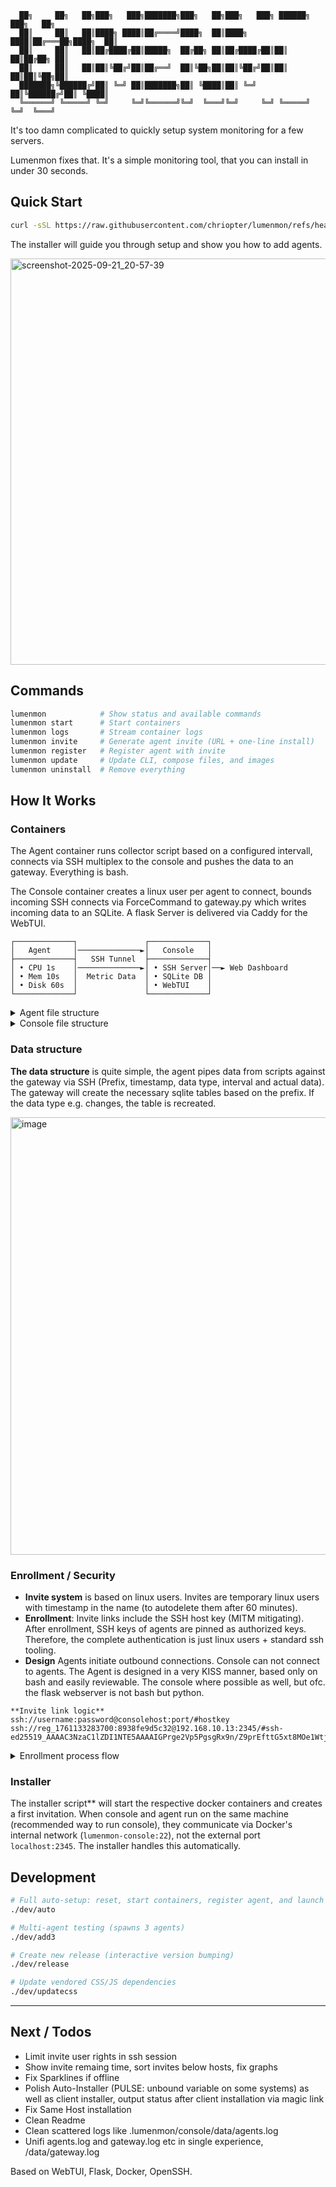 ```
  ██╗     ██╗   ██╗███╗   ███╗███████╗███╗   ██╗███╗   ███╗ ██████╗ ███╗   ██╗
  ██║     ██║   ██║████╗ ████║██╔════╝████╗  ██║████╗ ████║██╔═══██╗████╗  ██║
  ██║     ██║   ██║██╔████╔██║█████╗  ██╔██╗ ██║██╔████╔██║██║   ██║██╔██╗ ██║
  ██║     ██║   ██║██║╚██╔╝██║██╔══╝  ██║╚██╗██║██║╚██╔╝██║██║   ██║██║╚██╗██║
  ███████╗╚██████╔╝██║ ╚═╝ ██║███████╗██║ ╚████║██║ ╚═╝ ██║╚██████╔╝██║ ╚████║
  ╚══════╝ ╚═════╝ ╚═╝     ╚═╝╚══════╝╚═╝  ╚═══╝╚═╝     ╚═╝ ╚═════╝ ╚═╝  ╚═══╝
```


It's too damn complicated to quickly setup system monitoring for a few servers.

Lumenmon fixes that. It's a simple monitoring tool, that you can install in under 30 seconds.

## Quick Start

```bash
curl -sSL https://raw.githubusercontent.com/chriopter/lumenmon/refs/heads/main/install.sh | bash
```

The installer will guide you through setup and show you how to add agents.

<img width="650" alt="screenshot-2025-09-21_20-57-39" src="https://github.com/user-attachments/assets/a900ed9c-d519-4c1c-8268-2d2417807aed" />

## Commands

```bash
lumenmon            # Show status and available commands
lumenmon start      # Start containers
lumenmon logs       # Stream container logs
lumenmon invite     # Generate agent invite (URL + one-line install)
lumenmon register   # Register agent with invite
lumenmon update     # Update CLI, compose files, and images
lumenmon uninstall  # Remove everything
```



## How It Works
### Containers
The Agent container runs collector script based on a configured intervall, connects via SSH multiplex to the console and pushes the data to an gateway. Everything is bash.

The Console container creates a linux user per agent to connect, bounds incoming SSH connects via ForceCommand to gateway.py which writes incoming data to an SQLite. A flask Server is delivered via Caddy for the WebTUI.

```
┌─────────────┐               ┌─────────────┐
│   Agent     │──────────────►│   Console   │
├─────────────┤   SSH Tunnel  ├─────────────┤
│ • CPU 1s    │──────────────►│ • SSH Server│──► Web Dashboard
│ • Mem 10s   │  Metric Data  │ • SQLite DB │
│ • Disk 60s  │               │ • WebTUI    │
└─────────────┘               └─────────────┘                 
```

<details>

<summary>Agent file structure</summary>

```
├── agent.sh (Main entry)
├── collectors/ (Data collectors)
│   ├── generic (Scripts running on all system)
│   └── ... (Scripts running dependent on environment, decided by collectors.sh)
├── core/ (Scripts to register with server, start connection, start collectors)
└── data/ (Persistent directory with SSH Identity)
```

</details>





<details>

<summary>Console file structure</summary>

```
├── console.sh (Main entry)
├── core (Core setup)
│   ├── enrollment (Bash scripts to create invitations, enroll users etc.)
│   ├── ingress (gateway.py and ssh server config)
│   ├── setup (server setup, including re-creation of users on container start) 
├── data (Persistent data dir)
│   ├── agents (per agent user folder, containing authorized ssh keys)
│   └── ssh (console ssh identity)
└── web (Web server)
    ├── app (Flask app)
    ├── config (Caddy Config)
    └── public (HTML, CS, JS)
```

</details>

### Data structure

**The data structure** is quite simple, the agent pipes data from scripts against the gateway via SSH (Prefix, timestamp, data type, interval and actual data). The gateway will create the necessary sqlite tables based on the prefix. If the data type e.g. changes, the table is recreated.

<img width="700" alt="image" src="https://github.com/user-attachments/assets/2e67ead2-e5ce-4291-80d1-db08f7dd6ee7" />

### Enrollment / Security
- **Invite system** is based on linux users. Invites are temporary linux users with timestamp in the name (to autodelete them after 60 minutes).
- **Enrollment**: Invite links include the SSH host key (MITM mitigating). After enrollment, SSH keys of agents are pinned as authorized keys. Therefore, the complete authentication is just linux users + standard ssh tooling.
- **Design** Agents initiate outbound connections. Console can not connect to agents. The Agent is designed in a very KISS manner, based only on bash and easily reviewable. The console where possible as well, but ofc. the flask webserver is not bash but python.

```
**Invite link logic**
ssh://username:password@consolehost:port/#hostkey
ssh://reg_1761133283700:8938fe9d5c32@192.168.10.13:2345/#ssh-ed25519_AAAAC3NzaC1lZDI1NTE5AAAAIGPrge2Vp5PgsgRx9n/Z9prEfttG5xt8MOe1WtjcdhzX
```

<details>
<summary>Enrollment process flow</summary>

```
┌─────────────────────────────────────────────────────────────────┐
│ PHASE 1: INVITE & REGISTRATION                                  │
├─────────────────────────────────────────────────────────────────┤
│                                                                 │
│  Console: lumenmon invite                                       │
│    ├─> Creates: reg_1698765432123 (temp user, password auth)   │
│    └─> Returns: ssh://reg_...:password@host:2345/#hostkey      │
│                                                                 │
│  Agent: lumenmon register <invite_url>                          │
│    ├─> SSH with password → sends public key                    │
│    └─> ForceCommand: enrollment/gateway.sh                     │
│         └─> Writes: /data/registration_queue/reg_*.key         │
│                                                                 │
│  Console: agent_enroll.sh (background, every 5s)                │
│    ├─> Reads queue files                                        │
│    ├─> Creates: id_abc123xyz (permanent user, pubkey auth)     │
│    ├─> Setup: /data/agents/id_*/authorized_keys                │
│    └─> Deletes: reg_* (temp user)                              │
│                                                                 │
└─────────────────────────────────────────────────────────────────┘

┌─────────────────────────────────────────────────────────────────┐
│ PHASE 2: METRICS STREAMING                                      │
├─────────────────────────────────────────────────────────────────┤
│                                                                 │
│  Agent: Continuous SSH connection                               │
│    ├─> SSH with pubkey → pipes metric data                     │
│    └─> ForceCommand: ingress/gateway.py                        │
│         └─> Writes: /data/metrics.db (SQLite)                  │
│                                                                 │
└─────────────────────────────────────────────────────────────────┘
```

</details>

### Installer
The installer script** will start the respective docker containers and creates a first invitation. When console and agent run on the same machine (recommended way to run console), they communicate via Docker's internal network (`lumenmon-console:22`), not the external port `localhost:2345`. The installer handles this automatically.


## Development

```bash
# Full auto-setup: reset, start containers, register agent, and launch WebTUI
./dev/auto

# Multi-agent testing (spawns 3 agents)
./dev/add3

# Create new release (interactive version bumping)
./dev/release

# Update vendored CSS/JS dependencies
./dev/updatecss
```

---


## Next / Todos

- Limit invite user rights in ssh session
- Show invite remaing time, sort invites below hosts, fix graphs
- Fix Sparklines if offline
- Polish Auto-Installer (PULSE: unbound variable on some systems) as well as client installer, output status after client installation via magic link
- Fix Same Host installation
- Clean Readme
- Clean scattered logs like .lumenmon/console/data/agents.log
- Unifi agents.log and gateway.log etc in single experience, /data/gateway.log


Based on WebTUI, Flask, Docker, OpenSSH.
